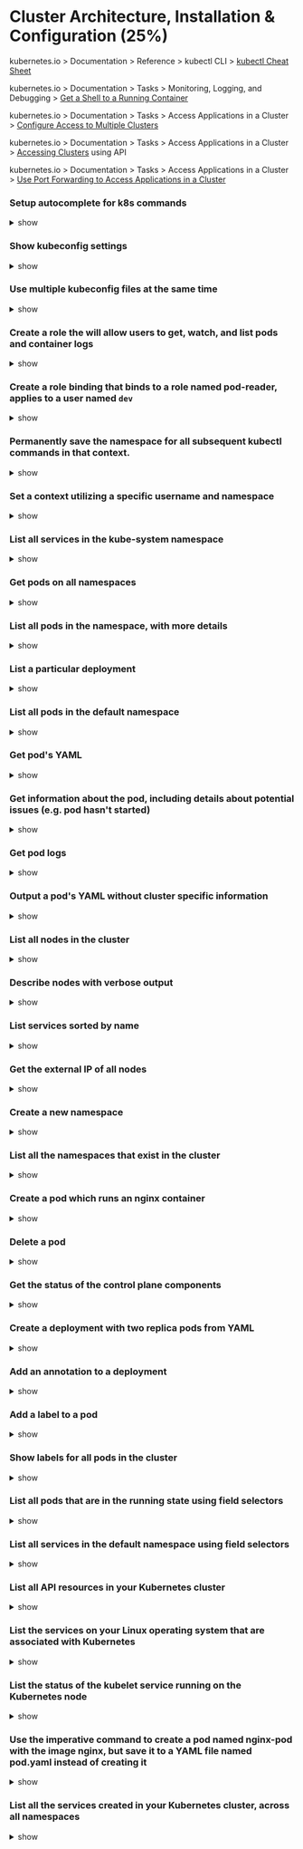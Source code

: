 # Cluster Architecture, Installation & Configuration (25%)

kubernetes.io > Documentation > Reference > kubectl CLI > [kubectl Cheat Sheet](https://kubernetes.io/docs/reference/kubectl/cheatsheet/)

kubernetes.io > Documentation > Tasks > Monitoring, Logging, and Debugging > [Get a Shell to a Running Container](https://kubernetes.io/docs/tasks/debug-application-cluster/get-shell-running-container/)

kubernetes.io > Documentation > Tasks > Access Applications in a Cluster > [Configure Access to Multiple Clusters](https://kubernetes.io/docs/tasks/access-application-cluster/configure-access-multiple-clusters/)

kubernetes.io > Documentation > Tasks > Access Applications in a Cluster > [Accessing Clusters](https://kubernetes.io/docs/tasks/access-application-cluster/access-cluster/) using API

kubernetes.io > Documentation > Tasks > Access Applications in a Cluster > [Use Port Forwarding to Access Applications in a Cluster](https://kubernetes.io/docs/tasks/access-application-cluster/port-forward-access-application-cluster/)

### Setup autocomplete for k8s commands

<details><summary>show</summary>
<p>

```bash
source <(kubectl completion bash)
echo "source <(kubectl completion bash)" >> ~/.bashrc
```

</p>
</details>

### Show kubeconfig settings

<details><summary>show</summary>
<p>

```bash
kubectl config view
```

</p>
</details>

### Use multiple kubeconfig files at the same time

<details><summary>show</summary>
<p>

```bash
KUBECONFIG=~/.kube/config:~/.kube/kubconfig2
```

</p>
</details>

### Create a role the will allow users to get, watch, and list pods and container logs

<details><summary>show</summary>
<p>

```bash
# create a file named role.yml
apiVersion: rbac.authorization.k8s.io/v1
kind: Role
metadata:
  namespace: default
  name: pod-reader
rules:
- apiGroups: [""]
  resources: ["pods", "pods/log"]
  verbs: ["get", "watch", "list"]

# create the role
kubectl apply -f role.yml
```

</p>
</details>

### Create a role binding that binds to a role named pod-reader, applies to a user named `dev`

<details><summary>show</summary>
<p>

```bash
# create a file named role-binding.yml
apiVersion: rbac.authorization.k8s.io/v1
kind: RoleBinding
metadata:
  name: pod-reader
  namespace: default
subjects:
- kind: User
  name: dev
  apiGroup: rbac.authorization.k8s.io
roleRef:
  kind: Role
  name: pod-reader
  apiGroup: rbac.authorization.k8s.io
```

</p>
</details>

### 

### Permanently save the namespace for all subsequent kubectl commands in that context.

<details><summary>show</summary>
<p>

```bash
kubectl config set-context --current --namespace=ggckad-s2
```

</p>
</details>

### Set a context utilizing a specific username and namespace

<details><summary>show</summary>
<p>

```bash
kubectl config set-context gce --user=cluster-admin --namespace=foo \
  && kubectl config use-context gce
```

</p>
</details>

### List all services in the kube-system namespace

<details><summary>show</summary>
<p>

```bash
kubectl get svc -n kube-system
```

</p>
</details>

### Get pods on all namespaces

<details><summary>show</summary>
<p>

```bash
kubectl get po --all-namespaces
```

</p>
</details>

### List all pods in the namespace, with more details

<details><summary>show</summary>
<p>

```bash
kubectl get pods -o wide
```

</p>
</details>

### List a particular deployment

<details><summary>show</summary>
<p>

```bash
kubectl get deployment my-deployment
```

</p>
</details>

### List all pods in the default namespace

<details><summary>show</summary>
<p>

```bash
kubectl get pods
```

</p>
</details>

### Get pod's YAML

<details><summary>show</summary>
<p>

```bash
kubectl get po nginx -o yaml
```

</p>
</details>

### Get information about the pod, including details about potential issues (e.g. pod hasn't started)

<details><summary>show</summary>
<p>

```bash
kubectl describe po nginx
```

</p>
</details>

### Get pod logs

<details><summary>show</summary>
<p>

```bash
kubectl logs nginx
```

</p>
</details>

### Output a pod's YAML without cluster specific information

<details><summary>show</summary>
<p>

```bash
kubectl get pod my-pod -o yaml
```

</p>
</details>

### List all nodes in the cluster

<details><summary>show</summary>
<p>

```bash
kubectl get nodes
# or, get more information about the nodes
kubectl get nodes -o wide
```

</p>
</details>

### Describe nodes with verbose output

<details><summary>show</summary>
<p>

```bash
kubectl describe nodes
```

</p>
</details>

### List services sorted by name

<details><summary>show</summary>
<p>

```bash
kubectl get services --sort.by=.metadata.name
```

</p>
</details>

### Get the external IP of all nodes

<details><summary>show</summary>
<p>

```bash
kubectl get nodes -o jsonpath='{.items[*].status.addresses[?(@.type=="ExternalIP")].address}'
```

</p>
</details>

### Create a new namespace

<details><summary>show</summary>
<p>

```bash
kubectl create namespace web
```

</p>
</details>

### List all the namespaces that exist in the cluster

<details><summary>show</summary>
<p>

```bash
kubectl get namespaces
```

</p>
</details>

### Create a pod which runs an nginx container

<details><summary>show</summary>
<p>

```bash
kubectl run nginx --image=nginx
# or
kubectl run nginx2 --image=nginx --restart=Never --dry-run -o yaml | kubectl create -f -
```

</p>
</details>

### Delete a pod

<details><summary>show</summary>
<p>

```bash
kubectl delete po nginx
```

</p>
</details>

### Get the status of the control plane components

<details><summary>show</summary>
<p>

```bash
# check the livez endpoint 
curl -k https://localhost:6443/livez?verbose

# check the readyz endpoint
curl -k https://localhost:6443/readyz?verbose

# check the healthz endpoint
curl -k https://localhost:6443/healthz?verbose
```
[Kubernetes API Health Endpoints](https://kubernetes.io/docs/reference/using-api/health-checks/)

</p>
</details>

### Create a deployment with two replica pods from YAML

<details><summary>show</summary>
<p>

```YAML
# create a deployment object using this YAML template with the following command
cat <<EOF | kubectl apply -f -
apiVersion: apps/v1
kind: Deployment
metadata:
  creationTimestamp: null
  labels:
    run: nginx
  name: nginx
spec:
  replicas: 2
  selector:
    matchLabels:
      run: nginx
  strategy: {}
  template:
    metadata:
      creationTimestamp: null
      labels:
        run: nginx
    spec:
      containers:
      - image: nginx
        name: nginx
        resources: {}
status: {}
EOF
```

```bash
# create the file deploy.yaml with the content above
vim deploy.yaml
# create the deployment
kubectl apply -f deploy.yaml
# get verbose output of deployment YAML
kubectl get deploy nginx-deployment -o yaml
# add an annotation to the deployment
kubectl annotate deploy nginx mycompany.com/someannotation="chad"
# delete the deployment
kubectl delete deploy nginx
```

</p>
</details>

### Add an annotation to a deployment

<details><summary>show</summary>
<p>

```bash
kubectl annotate deploy nginx mycompany.com/someannotation="chad"
```

</p>
</details>

### Add a label to a pod

<details><summary>show</summary>
<p>

```bash
kubectl label pods nginx env=prod
```

</p>
</details>

### Show labels for all pods in the cluster

<details><summary>show</summary>
<p>

```bash
kubectl get pods --show-labels
# or get pods with the env label
kubectl get po -L env
```

</p>
</details>

### List all pods that are in the running state using field selectors

<details><summary>show</summary>
<p>

```bash
kubectl get po --field-selector status.phase=Running
```

</p>
</details>

### List all services in the default namespace using field selectors

<details><summary>show</summary>
<p>

```bash
kubectl get svc --field-selector metadata.namespace=default
```

</p>
</details>

### List all API resources in your Kubernetes cluster

<details><summary>show</summary>
<p>

```bash
kubectl api-resources
```

</p>
</details>

### List the services on your Linux operating system that are associated with Kubernetes

<details><summary>show</summary>
<p>

```bash
systemctl list-unit-files --type service --all | grep kube
```

</p>
</details>

### List the status of the kubelet service running on the Kubernetes node

<details><summary>show</summary>
<p>

```bash
systemctl status kubelet
```

</p>
</details>

### Use the imperative command to create a pod named nginx-pod with the image nginx, but save it to a YAML file named pod.yaml instead of creating it

<details><summary>show</summary>
<p>

```bash
kubectl run nginx --image nginx-pod --dry-run=client -o yaml > pod.yaml
```

</p>
</details>

### List all the services created in your Kubernetes cluster, across all namespaces

<details><summary>show</summary>
<p>

```bash
kubectl get svc -A
```

</p>
</details>
